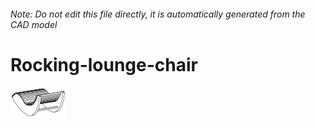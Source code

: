 ###### Note: Do not edit this file directly, it is automatically generated from the CAD model

# Rocking-lounge-chair

![](/project.svg)



 

